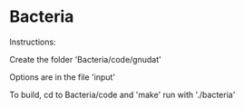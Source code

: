 Bacteria
========

Instructions:

Create the folder 'Bacteria/code/gnudat'

Options are in the file 'input'

To build, cd to Bacteria/code and 'make'
run with './bacteria'